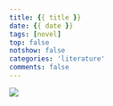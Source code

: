 ```yaml
---
title: {{ title }}
date: {{ date }}
tags: [novel]
top: false
notshow: false
categories: 'literature'
comments: false
---
```


![](http://cdn.xranzhao.cn/NOVEL.png)

<!-- more -->